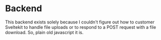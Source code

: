 # Backend

This backend exists solely because I couldn't figure out how to customer Sveltekit to handle file uploads or to respond to a POST request with a file download. So, plain old javascript it is.
